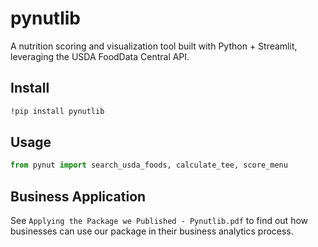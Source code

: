 # pynutlib

A nutrition scoring and visualization tool built with Python + Streamlit, leveraging the USDA FoodData Central API.

## Install

```bash
!pip install pynutlib
```

## Usage

```python
from pynut import search_usda_foods, calculate_tee, score_menu
```

## Business Application

See `Applying the Package we Published - Pynutlib.pdf` to find out how businesses can use our package in their business analytics process.
